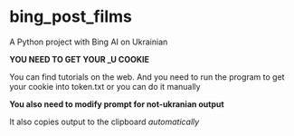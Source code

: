 # bing_post_films
A Python project with Bing AI on Ukrainian 

**YOU NEED TO GET YOUR _U COOKIE**
  
You can find tutorials on the web.
And you need to run the program to get your cookie into token.txt or you can do it manually

**You also need to modify prompt for not-ukranian output**
  
It also copies output to the clipboard  *automatically*
